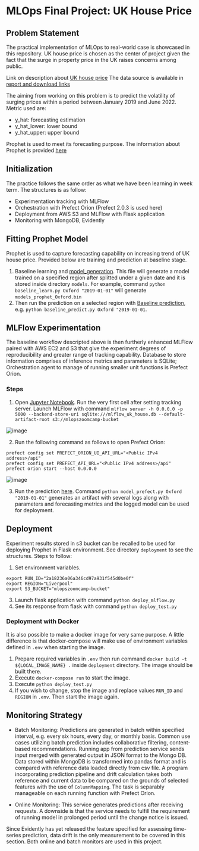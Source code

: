 # **MLOps Final Project: UK House Price**

## **Problem Statement**

The practical implementation of MLOps to real-world case is showcased in this repository. UK house price is chosen as the center of project given the fact that the surge in property price in the UK raises concerns among public.

Link on description about [UK house price](https://www.gov.uk/government/publications/about-the-uk-house-price-index/about-the-uk-house-price-index)
The data source is available in [report and download links](https://www.gov.uk/government/collections/uk-house-price-index-reports-2022)

The aiming from working on this problem is to predict the volatility of surging prices within a period between January 2019 and June 2022. Metric used are:
  - y_hat: forecasting estimation 
  - y_hat_lower: lower bound
  - y_hat_upper: upper bound 

Prophet is used to meet its forecasting purpose. The information about Prophet is provided [here](https://github.com/facebook/prophet) 


## **Initialization**

The practice follows the same order as what we have been learning in week term. The structures is as follow:
- Experimentation tracking with MLFlow
- Orchestration with Prefect Orion (Prefect 2.0.3 is used here)
- Deployment from AWS S3 and MLFlow with Flask application
- Monitoring with MongoDB, Evidently

## **Fitting Prophet Model**

Prophet is used to capture forecasting capability on increasing trend of UK house price. Provided below are training and prediction at baseline stage.

1) Baseline learning and [model_generation](https://github.com/rizdiaprilian/MLOps_Zoomcamp/blob/master/UK_house_price/baseline_learn.py). This file will generate a model trained on a specified region after splitted under a given date and it is stored inside directory `models`. For example, command `python baseline_learn.py Oxford "2019-01-01"` will generate `models_prophet_Oxford.bin` 
2) Then run the prediction on a selected region with [Baseline prediction](https://github.com/rizdiaprilian/MLOps_Zoomcamp/blob/master/UK_house_price/baseline_predict.py), e.g. `python baseline_predict.py Oxford "2019-01-01`.

## **MLFlow Experimentation**

The baseline workflow descripted above is then furtherly enhanced MLFlow paired with AWS EC2 and S3 that give the experiment degrees of reproducibility and greater range of tracking capability. Database to store information comprises of inference metrics and parameters is SQLite; Orchestration agent to manage of running smaller unit functions is Prefect Orion.

### **Steps**
1) Open [Jupyter Notebook](https://github.com/rizdiaprilian/MLOps_Zoomcamp/blob/master/UK_house_price/mlflow_experiment.ipynb). Run the very first cell after setting tracking server. 
Launch MLFlow with command `mlflow server -h 0.0.0.0 -p 5000 --backend-store-uri sqlite:///mlflow_uk_house.db --default-artifact-root s3://mlopszoomcamp-bucket`

![image](https://user-images.githubusercontent.com/42743243/187728007-28af1174-96ff-477c-ac7f-16f2cdb752ff.png)

2) Run the following command as follows to open Prefect Orion:
```
prefect config set PREFECT_ORION_UI_API_URL="<Public IPv4 address>/api"
prefect config set PREFECT_API_URL="<Public IPv4 address>/api"
prefect orion start --host 0.0.0.0
```

![image](https://user-images.githubusercontent.com/42743243/187728101-75ffe464-b34d-4c5a-8c24-15e7d93459e4.png)

3) Run the prediction [here](https://github.com/rizdiaprilian/MLOps_Zoomcamp/blob/master/UK_house_price/model_prefect.py). Command `python model_prefect.py Oxford "2019-01-01"` generates an artifact with several logs along with parameters and forecasting metrics and the logged model can be used for deployment.

## **Deployment**
Experiment results stored in s3 bucket can be recalled to be used for deploying Prophet in Flask environment. See directory `deployment` to see the structures.
Steps to follow:
1) Set environment variables.
```
export RUN_ID="2a18236a06a346cd97a931f545d0be0f"
export REGION="Liverpool"
export S3_BUCKET="mlopszoomcamp-bucket"
```
3) Launch flask application with command `python deploy_mlflow.py` 
4) See its response from flask with command `python deploy_test.py`

### **Deployment with Docker**
It is also possible to make a docker image for very same purpose. A little difference is that docker-compose will make use of environment variables defined in `.env` when starting the image.

1) Prepare required variables in `.env` then run command `docker build -t ${LOCAL_IMAGE_NAME} .` inside `deployment` directory. The image should be built there.
2) Execute `docker-compose run` to start the image. 
3) Execute `python deploy_test.py`
4) If you wish to change, stop the image and replace values `RUN_ID` and `REGION` in `.env`. Then start the image again.

## **Monitoring Strategy**
- Batch Monitoring: Predictions are generated in batch within specified interval, e.g. every six hours, every day, or monthly basis. Common use cases utilizing batch prediction includes collaborative filtering, content-based recommendations. Running app from prediction service sends input merged with generated output in JSON format to the Mongo DB. Data stored within MongoDB is transformed into pandas format and is compared with reference data loaded directly from csv file. A program incorporating prediction pipeline and drift calculation takes both reference and current data to be compared on the grounds of selected features with the use of `ColumnMapping`. The task is separably manageable on each running function with Prefect Orion.

- Online Monitoring: This service generates predictions after receiving requests. A downside is that the service needs to fulfill the requirement of running model in prolonged period until the change notice is issued.  

Since Evidently has yet released the feature specified for assessing time-series prediction, data drift is the only measurement to be covered in this section. Both online and batch monitors are used in this project.







